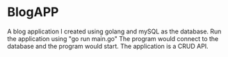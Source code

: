 # BlogAPP
A blog application I created using golang and mySQL as the database.
Run the application using "go run main.go"
The program would connect to the database and the program would start.
The application is a CRUD API.
